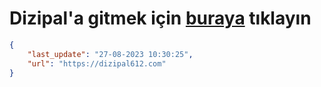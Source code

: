 # Dizipal'a gitmek için [buraya](https://dizipal612.com) tıklayın
    
```json
{
    "last_update": "27-08-2023 10:30:25",
    "url": "https://dizipal612.com"
}
```